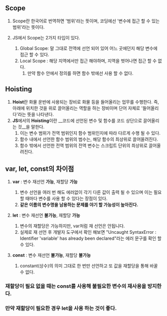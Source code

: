 <h2>Scope</h2>

1. Scope란 한국어로 번역하면 '범위'라는 뜻이며, 코딩에선 '변수에 접근 할 수 있는 범위'라는 뜻이다.

2. JS에서 Scope는 2가지 타입이 있다.
   1. Global Scope:  말 그대로 전역에 선언 되어 있어 어느 곳에던지 해당 변수에 접근 할 수 있다.
   2. Local Scope : 해당 지역에서만 접근 해야하며, 지역을 벗어나면 접근 할 수 없다.
      1. 만약 함수 안에서 정의를 하면 함수 밖에선 사용 할 수 없다.

<h2>Hoisting</h2>

1. **Hoist**란 화물 운반에 사용되는 장비로 화물 등을 들어올리는 업무를 수행한다. 즉,  아래에 위치한 것을 위로 끌어올리는 역할을 하는 장비이며 단어 자체로 '들어올리다'라는 뜻을 나타낸다.
2. **JS**에서의 **Hoisting**이란 __코드에 선언된 변수 및 함수를 코드 상단으로 끌어올리는 것__을 말한다.
   1. 이는 변수 범위가 전역 범위인지 함수 범위인지에 따라 다르게 수행 될 수 있다.
   2. 함수 내에서 선언한 함수 범위의 범수는, 해당 함수의  최상위로 끌어올려진다.
   3. 함수 밖에서 선언한 전역 범위의 전역 변수는 스크립트 단위의 최상위로 끌어올려진다.

<h2>var, let, const의 차이점</h2>

1. **var** : 변수 재선언 **가능**, 재할당 **가능**
   1. 변수 선언을 여러 번 해도 에러없이 각기 다른 값이 출력 될 수 있으며 이는 필요 할 때마다 변수를 사용 할 수 있다는 장점이 있다.
   2. **같은 이름의 변수명을 남용하는 문제를 야기 할 가능성이 높아진다.**

2. **let** : 변수 재선언 **불가능**, 재할당 **가능**
   1. 변수의 재할당은 가능하지만, var처럼 재 선언은 안됩니다.
   2. 실제로 재 선언 후 개발자 도구에서 확인 해보면 "Uncaught SyntaxError : Identifier 'variable' has already been declared"라는 에러 문구를 확인 할 수 있다.
3. **const** : 변수 재선언 **불가능**, 재할당 **불가능**
   1. constant(상수)의 의미 그대로 한 번만 선언하고 또 값을 재할당을 통해 바꿀 수 없다.

<h3>재할당이 필요 없을 때는 const를 사용해 불필요한 변수의 재사용을 방지한다.
</h3>

<h3>만약 재할당이 필요한 경우 let을 사용 하는 것이 좋다.</h3>